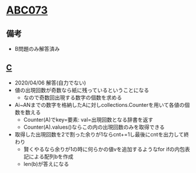 # [ABC073]()

## 備考

- B問題のみ解答済み

## [C](https://atcoder.jp/contests/abc073/tasks/abc073_c)

- 2020/04/06 解答(自力でない)
- 値の出現回数が奇数なら紙に残っているということになる
  - なので奇数回出現する数字の個数を求める
- Ai~ANまでの数字を格納したAに対しcollections.Counterを用いて各値の個数を数える
  - Counter(A)でkey=要素: val=出現回数となる辞書を返す
  - Counter(A).values()ならこの内の出現回数のみを取得できる
- 取得した出現回数を2で割った余りが1ならcnt+=1し最後にcntを出力して終わり
  - 賢くやるなら余りが1の時に何らかの値vを追加するようなfor ifの内包表記による配列bを作成
  - len(b)が答えになる